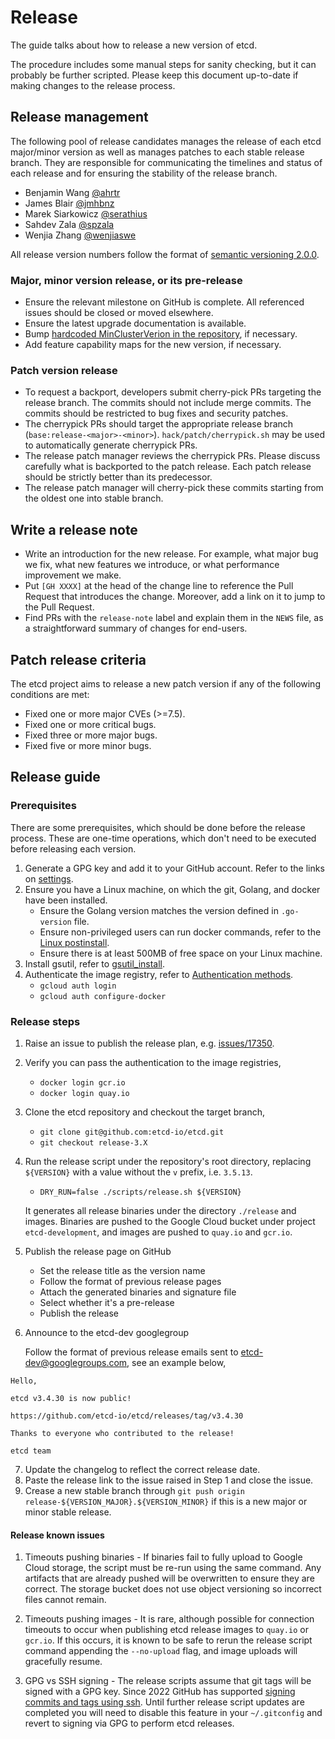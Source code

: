 # Release

The guide talks about how to release a new version of etcd.

The procedure includes some manual steps for sanity checking, but it can probably be further scripted. Please keep this document up-to-date if making changes to the release process.

## Release management

The following pool of release candidates manages the release of each etcd major/minor version as well as manages patches
to each stable release branch. They are responsible for communicating the timelines and status of each release and
for ensuring the stability of the release branch.

- Benjamin Wang [@ahrtr](https://github.com/ahrtr)
- James Blair [@jmhbnz](https://github.com/jmhbnz)
- Marek Siarkowicz [@serathius](https://github.com/serathius)
- Sahdev Zala [@spzala](https://github.com/spzala)
- Wenjia Zhang [@wenjiaswe](https://github.com/wenjiaswe)

All release version numbers follow the format of [semantic versioning 2.0.0](http://semver.org/).

### Major, minor version release, or its pre-release

- Ensure the relevant milestone on GitHub is complete. All referenced issues should be closed or moved elsewhere.
- Ensure the latest upgrade documentation is available.
- Bump [hardcoded MinClusterVerion in the repository](https://github.com/etcd-io/etcd/blob/v3.4.15/version/version.go#L29), if necessary.
- Add feature capability maps for the new version, if necessary.

### Patch version release

- To request a backport, developers submit cherry-pick PRs targeting the release branch. The commits should not include merge commits. The commits should be restricted to bug fixes and security patches.
- The cherrypick PRs should target the appropriate release branch (`base:release-<major>-<minor>`). `hack/patch/cherrypick.sh` may be used to automatically generate cherrypick PRs.
- The release patch manager reviews the cherrypick PRs. Please discuss carefully what is backported to the patch release. Each patch release should be strictly better than its predecessor.
- The release patch manager will cherry-pick these commits starting from the oldest one into stable branch.

## Write a release note

- Write an introduction for the new release. For example, what major bug we fix, what new features we introduce, or what performance improvement we make.
- Put `[GH XXXX]` at the head of the change line to reference the Pull Request that introduces the change. Moreover, add a link on it to jump to the Pull Request.
- Find PRs with the `release-note` label and explain them in the `NEWS` file, as a straightforward summary of changes for end-users.

## Patch release criteria

The etcd project aims to release a new patch version if any of the following conditions are met:

- Fixed one or more major CVEs (>=7.5).
- Fixed one or more critical bugs.
- Fixed three or more major bugs.
- Fixed five or more minor bugs.

## Release guide

### Prerequisites

There are some prerequisites, which should be done before the release process. These are one-time operations,
which don't need to be executed before releasing each version.
1. Generate a GPG key and add it to your GitHub account. Refer to the links on [settings](https://github.com/settings/keys).
2. Ensure you have a Linux machine, on which the git, Golang, and docker have been installed.
    - Ensure the Golang version matches the version defined in `.go-version` file.
    - Ensure non-privileged users can run docker commands, refer to the [Linux postinstall](https://docs.docker.com/engine/install/linux-postinstall/).
    - Ensure there is at least 500MB of free space on your Linux machine.
3. Install gsutil, refer to [gsutil_install](https://cloud.google.com/storage/docs/gsutil_install).
4. Authenticate the image registry, refer to [Authentication methods](https://cloud.google.com/container-registry/docs/advanced-authentication).
   - `gcloud auth login`
   - `gcloud auth configure-docker`

### Release steps

1. Raise an issue to publish the release plan, e.g. [issues/17350](https://github.com/etcd-io/etcd/issues/17350).
2. Verify you can pass the authentication to the image registries,
   - `docker login gcr.io`
   - `docker login quay.io`
3. Clone the etcd repository and checkout the target branch,
   - `git clone git@github.com:etcd-io/etcd.git`
   - `git checkout release-3.X`
4. Run the release script under the repository's root directory, replacing `${VERSION}` with a value without the `v` prefix, i.e. `3.5.13`.
   - `DRY_RUN=false ./scripts/release.sh ${VERSION}`

   It generates all release binaries under the directory `./release` and images. Binaries are pushed to the Google Cloud bucket
   under project `etcd-development`, and images are pushed to `quay.io` and `gcr.io`.
5. Publish the release page on GitHub
   - Set the release title as the version name
   - Follow the format of previous release pages
   - Attach the generated binaries and signature file
   - Select whether it's a pre-release
   - Publish the release
6. Announce to the etcd-dev googlegroup

   Follow the format of previous release emails sent to etcd-dev@googlegroups.com, see an example below,
```
Hello,

etcd v3.4.30 is now public!

https://github.com/etcd-io/etcd/releases/tag/v3.4.30

Thanks to everyone who contributed to the release!

etcd team
```
7. Update the changelog to reflect the correct release date.
8. Paste the release link to the issue raised in Step 1 and close the issue.
9. Crease a new stable branch through `git push origin release-${VERSION_MAJOR}.${VERSION_MINOR}` if this is a new major or minor stable release.

#### Release known issues

1. Timeouts pushing binaries - If binaries fail to fully upload to Google Cloud storage, the script must be re-run using the same command. Any artifacts that are already pushed will be overwritten to ensure they are correct. The storage bucket does not use object versioning so incorrect files cannot remain.

2. Timeouts pushing images - It is rare, although possible for connection timeouts to occur when publishing etcd release images to `quay.io` or `gcr.io`. If this occurs, it is known to be safe to rerun the release script command appending the `--no-upload` flag, and image uploads will gracefully resume.

3. GPG vs SSH signing - The release scripts assume that git tags will be signed with a GPG key. Since 2022 GitHub has supported [signing commits and tags using ssh](https://github.blog/changelog/2022-08-23-ssh-commit-verification-now-supported). Until further release script updates are completed you will need to disable this feature in your `~/.gitconfig` and revert to signing via GPG to perform etcd releases.
